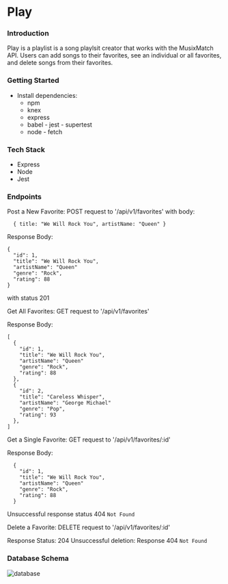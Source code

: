 # Play

### Introduction
  Play is a playlist is a song playlsit creator that works with the MusixMatch API. 
  Users can add songs to their favorites, see an individual or all favorites, and 
  delete songs from their favorites.
  
### Getting Started
  * Install dependencies: 
    - npm
    - knex
    - express
    - babel - jest - supertest
    - node - fetch

### Tech Stack
  * Express
  * Node
  * Jest
  
### Endpoints

Post a New Favorite: 
POST request to '/api/v1/favorites'
with body: 
``` 
  { title: "We Will Rock You", artistName: "Queen" }
```

Response Body: 
```
{
  "id": 1,
  "title": "We Will Rock You",
  "artistName": "Queen"
  "genre": "Rock",
  "rating": 88
}
```
with status 201



Get All Favorites:
GET request to '/api/v1/favorites'

Response Body:
```
[
  {
    "id": 1,
    "title": "We Will Rock You",
    "artistName": "Queen"
    "genre": "Rock",
    "rating": 88
  },
  {
    "id": 2,
    "title": "Careless Whisper",
    "artistName": "George Michael"
    "genre": "Pop",
    "rating": 93
  },
]
```


Get a Single Favorite:
GET request to '/api/v1/favorites/:id'

Response Body: 
```
  {
    "id": 1,
    "title": "We Will Rock You",
    "artistName": "Queen"
    "genre": "Rock",
    "rating": 88
  }
```
Unsuccessful response status 404 `Not Found`


Delete a Favorite: 
DELETE request to '/api/v1/favorites/:id'

Response Status: 204
Unsuccessful deletion: Response 404 `Not Found`


### Database Schema

![database]('https://i.imgur.com/Mtat975.png')

